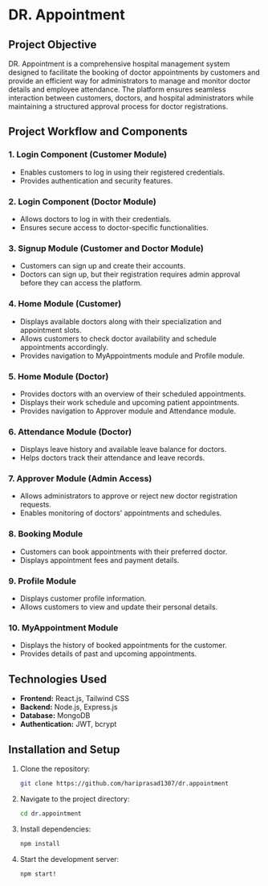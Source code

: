# DR. Appointment

## Project Objective
DR. Appointment is a comprehensive hospital management system designed to facilitate the booking of doctor appointments by customers and provide an efficient way for administrators to manage and monitor doctor details and employee attendance. The platform ensures seamless interaction between customers, doctors, and hospital administrators while maintaining a structured approval process for doctor registrations.

## Project Workflow and Components

### 1. Login Component (Customer Module)
   - Enables customers to log in using their registered credentials.
   - Provides authentication and security features.

### 2. Login Component (Doctor Module)
   - Allows doctors to log in with their credentials.
   - Ensures secure access to doctor-specific functionalities.

### 3. Signup Module (Customer and Doctor Module)
   - Customers can sign up and create their accounts.
   - Doctors can sign up, but their registration requires admin approval before they can access the platform.

### 4. Home Module (Customer)
   - Displays available doctors along with their specialization and appointment slots.
   - Allows customers to check doctor availability and schedule appointments accordingly.
   - Provides navigation to MyAppointments module and Profile module.

### 5. Home Module (Doctor)
   - Provides doctors with an overview of their scheduled appointments.
   - Displays their work schedule and upcoming patient appointments.
   - Provides navigation to Approver module and Attendance module.

### 6. Attendance Module (Doctor)
   - Displays leave history and available leave balance for doctors.
   - Helps doctors track their attendance and leave records.

### 7. Approver Module (Admin Access)
   - Allows administrators to approve or reject new doctor registration requests.
   - Enables monitoring of doctors' appointments and schedules.

### 8. Booking Module
   - Customers can book appointments with their preferred doctor.
   - Displays appointment fees and payment details.

### 9. Profile Module
   - Displays customer profile information.
   - Allows customers to view and update their personal details.

### 10. MyAppointment Module
   - Displays the history of booked appointments for the customer.
   - Provides details of past and upcoming appointments.

## Technologies Used
- **Frontend:** React.js, Tailwind CSS
- **Backend:** Node.js, Express.js
- **Database:** MongoDB
- **Authentication:** JWT, bcrypt

## Installation and Setup
1. Clone the repository:
   ```bash
   git clone https://github.com/hariprasad1307/dr.appointment
   ```
2. Navigate to the project directory:
   ```bash
   cd dr.appointment
   ```
3. Install dependencies:
   ```bash
   npm install
   ```
4. Start the development server:
   ```bash
   npm start!
   ```
